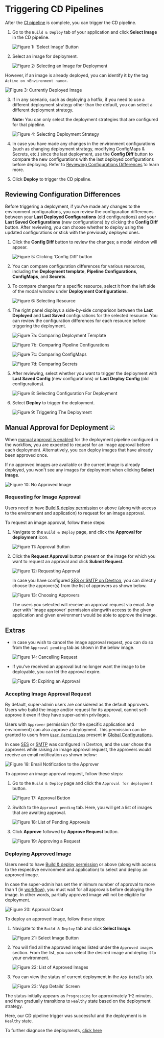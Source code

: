 # Triggering CD Pipelines

After the [CI pipeline](./triggering-ci.md) is complete, you can trigger the CD pipeline.

1. Go to the `Build & Deploy` tab of your application and click **Select Image** in the CD pipeline.

    ![Figure 1: 'Select Image' Button](https://devtron-public-asset.s3.us-east-2.amazonaws.com/images/deploying-application/triggering-cd/select-image.jpg)

2. Select an image for deployment.

    ![Figure 2: Selecting an Image for Deployment](https://devtron-public-asset.s3.us-east-2.amazonaws.com/images/deploying-application/triggering-cd/deploy-v2.jpg)

 However, if an image is already deployed, you can identify it by the tag `Active on <Environment name>`.

 ![Figure 3: Currently Deployed Image](https://devtron-public-asset.s3.us-east-2.amazonaws.com/images/deploying-application/triggering-cd/active-tag.jpg)

3. If in any scenario, such as deploying a hotfix, if you need to use a different deployment strategy other than the default, you can select a different deployment strategy. 

     **Note:** You can only select the deployment strategies that are configured for that pipeline.

     ![Figure 4: Selecting Deployment Strategy](https://devtron-public-asset.s3.us-east-2.amazonaws.com/images/creating-application/app-details/deployment-build.jpg)

4. In case you have made any changes in the environment configurations (such as changing deployment strategy, modifying ConfigMaps & Secrets, etc.) since the last deployment, use the **Config Diff** button to compare the new configurations with the last deployed configurations before deploying. Refer to [Reviewing Configurations Differences](#reviewing-configurations-differences) to learn more.

5. Click **Deploy** to trigger the CD pipeline.

## Reviewing Configuration Differences

Before triggering a deployment, if you’ve made any changes to the environment configurations, you can review the configuration differences between your **Last Deployed Configurations** (old configurations) and your **Last Saved Configurations** (new configurations) by clicking the **Config Diff** button. After reviewing, you can choose whether to deploy using the updated configurations or stick with the previously deployed ones.

1. Click the **Config Diff** button to review the changes; a modal window will appear.

     ![Figure 5: Clicking 'Config Diff' button](https://devtron-public-asset.s3.us-east-2.amazonaws.com/images/deploying-application/triggering-cd/config-diff-click.jpg)

2. You can compare configuration differences for various resources, including the **Deployment template**, **Pipeline Configurations**, **ConfigMaps**, and **Secrets**.

3. To compare changes for a specific resource, select it from the left side of the modal window under **Deployment Configurations**. 

     ![Figure 6: Selecting Resource](https://devtron-public-asset.s3.us-east-2.amazonaws.com/images/deploying-application/triggering-cd/config-diff-modal.jpg) 

4. The right panel displays a side-by-side comparison between the **Last Deployed** and **Last Saved** configurations for the selected resource. You can review the configuration differences for each resource before triggering the deployment.

     ![Figure 7a: Comparing Deployment Template](https://devtron-public-asset.s3.us-east-2.amazonaws.com/images/deploying-application/triggering-cd/config-diff-deployment-template.jpg) 

     ![Figure 7b: Comparing Pipeline Configurations](https://devtron-public-asset.s3.us-east-2.amazonaws.com/images/deploying-application/triggering-cd/config-diff-pipeline-config.jpg) 

     ![Figure 7c: Comparing ConfigMaps](https://devtron-public-asset.s3.us-east-2.amazonaws.com/images/deploying-application/triggering-cd/config-diff-configmap.jpg) 

     ![Figure 7d: Comparing Secrets](https://devtron-public-asset.s3.us-east-2.amazonaws.com/images/deploying-application/triggering-cd/config-diff-secret.jpg) 

5. After reviewing, select whether you want to trigger the deployment with **Last Saved Config** (new configurations) or **Last Deploy Config** (old configurations).

     ![Figure 8: Selecting Configuration For Deployment](https://devtron-public-asset.s3.us-east-2.amazonaws.com/images/deploying-application/triggering-cd/config-diff-select-config.jpg)

6. Select **Deploy** to trigger the deployment.

     ![Figure 9: Triggering The Deployment](https://devtron-public-asset.s3.us-east-2.amazonaws.com/images/deploying-application/triggering-cd/config-diff-deploy.jpg)

## Manual Approval for Deployment [![](https://devtron-public-asset.s3.us-east-2.amazonaws.com/images/elements/EnterpriseTag.svg)](https://devtron.ai/pricing)

When [manual approval is enabled](../global-configurations/approval-policy.md) for the deployment pipeline configured in the workflow, you are expected to request for an image approval before each deployment. Alternatively, you can deploy images that have already been approved once.

If no approved images are available or the current image is already deployed, you won't see any images for deployment when clicking **Select Image**.

![Figure 10: No Approved Image](https://devtron-public-asset.s3.us-east-2.amazonaws.com/images/deploying-application/triggering-cd/no-approved-image-v2.jpg)

### Requesting for Image Approval

Users need to have [Build & deploy permission](../global-configurations/authorization/user-access.md#devtron-apps-permissions) or above (along with access to the environment and application) to request for an image approval.

To request an image approval, follow these steps:

1. Navigate to the `Build & Deploy` page, and click the **Approval for deployment** icon.

    ![Figure 11: Approval Button](https://devtron-public-asset.s3.us-east-2.amazonaws.com/images/deploying-application/triggering-cd/deployment-approval-button-v2.jpg)

2. Click the **Request Approval** button present on the image for which you want to request an approval and click **Submit Request**.

    ![Figure 12: Requesting Approval](https://devtron-public-asset.s3.us-east-2.amazonaws.com/images/deploying-application/triggering-cd/request-approval-v2.jpg)

    In case you have configured [SES or SMTP on Devtron](../global-configurations/manage-notification.md#notification-configurations), you can directly choose the approver(s) from the list of approvers as shown below.

    ![Figure 13: Choosing Approvers](https://devtron-public-asset.s3.us-east-2.amazonaws.com/images/deploying-application/triggering-cd/approver-list-v2.jpg)

    The users you selected will receive an approval request via email. Any user with 'Image approver' permission alongwith access to the given application and given environment would be able to approve the image.


## Extras

* In case you wish to cancel the image approval request, you can do so from the `Approval pending` tab as shown in the below image.

    ![Figure 14: Cancelling Request](https://devtron-public-asset.s3.us-east-2.amazonaws.com/images/deploying-application/triggering-cd/cancel-approval.jpg)

* If you've received an approval but no longer want the image to be deployable, you can let the approval expire.

    ![Figure 15: Expiring an Approval](https://devtron-public-asset.s3.us-east-2.amazonaws.com/images/deploying-application/triggering-cd/expire-approval.jpg)

### Accepting Image Approval Request

By default, super-admin users are considered as the default approvers. Users who build the image and/or request for its approval, cannot self-approve it even if they have super-admin privileges.

Users with `Approver` permission (for the specific application and environment) can also approve a deployment. This permission can be granted to users from [`User Permissions`](../global-configurations/authorization/user-access.md#devtron-apps-permissions) present in [Global Configurations](../global-configurations/README.md).

In case [SES](../global-configurations/manage-notification.md#manage-ses-configurations) or [SMTP](../global-configurations/manage-notification.md#manage-smtp-configurations) was configured in Devtron, and the user chose the approvers while raising an image approval request, the approvers would receive an email notification as shown below:

![Figure 16: Email Notification to the Approver](https://devtron-public-asset.s3.us-east-2.amazonaws.com/images/deploying-application/triggering-cd/email-notification.jpg)

To approve an image approval request, follow these steps:

1. Go to the `Build & Deploy` page and click the `Approval for deployment` button.

    ![Figure 17: Approval Button](https://devtron-public-asset.s3.us-east-2.amazonaws.com/images/deploying-application/triggering-cd/deployment-approval-button-v2.jpg)

2. Switch to the `Approval pending` tab. Here, you will get a list of images that are awaiting approval.

    ![Figure 18: List of Pending Approvals](https://devtron-public-asset.s3.us-east-2.amazonaws.com/images/deploying-application/triggering-cd/approval-pending-tab.jpg)

3. Click **Approve** followed by **Approve Request** button.

    ![Figure 19: Approving a Request](https://devtron-public-asset.s3.us-east-2.amazonaws.com/images/deploying-application/triggering-cd/approve-request-v2.jpg)

### Deploying Approved Image

Users need to have [Build & deploy permission](../global-configurations/authorization/user-access.md#devtron-apps-permissions) or above (along with access to the respective environment and application) to select and deploy an approved image.

In case the super-admin has set the minimum number of approval to more than 1 (in [workflow](../creating-application/workflow/cd-pipeline.md#4-manual-approval-for-deployment)), you must wait for all approvals before deploying the image. In other words, partially approved image will not be eligible for deployment.

![Figure 20: Approval Count](https://devtron-public-asset.s3.us-east-2.amazonaws.com/images/deploying-application/triggering-cd/approval-count-v2.jpg)

To deploy an approved image, follow these steps:

1. Navigate to the `Build & Deploy` tab and click **Select Image**. 

    ![Figure 21: Select Image Button](https://devtron-public-asset.s3.us-east-2.amazonaws.com/images/deploying-application/triggering-cd/select-image.jpg)

2. You will find all the approved images listed under the `Approved images` section. From the list, you can select the desired image and deploy it to your environment.

    ![Figure 22: List of Approved Images](https://devtron-public-asset.s3.us-east-2.amazonaws.com/images/deploying-application/triggering-cd/approved-images-v2.jpg)

3. You can view the status of current deployment in the `App Details` tab. 

    ![Figure 23: 'App Details' Screen](https://devtron-public-asset.s3.us-east-2.amazonaws.com/images/deploying-application/triggering-cd/app-status-v2.jpg)

The status initially appears as `Progressing` for approximately 1-2 minutes, and then gradually transitions to `Healthy` state based on the deployment strategy.

Here, our CD pipeline trigger was successful and the deployment is in `Healthy` state.

To further diagnose the deployments, [click here](../debugging-deployment-and-monitoring.md)

